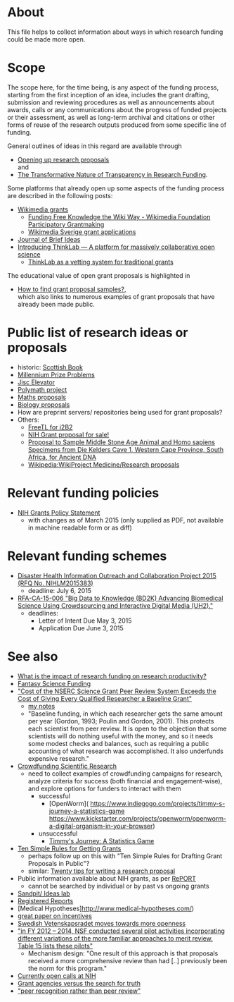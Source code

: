 # About
This file helps to collect information about ways in which research funding could be made more open. 

# Scope
The scope here, for the time being, is any aspect of the funding process, starting from the first inception of an idea, includes the grant drafting, submission and reviewing procedures as well as announcements about awards, calls or any communications about the progress of funded projects or their assessment, as well as long-term archival and citations or other forms of reuse of the research outputs produced from some specific line of funding.

General outlines of ideas in this regard are available through
* [Opening up research proposals](https://www.newschallenge.org/challenge/2014/submissions/opening-up-research-proposals)  
and
* [The Transformative Nature of Transparency in Research Funding](http://dx.doi.org/10.1371/journal.pbio.1002027).

Some platforms that already open up some aspects of the funding process are described in the following posts:
* [Wikimedia grants](https://meta.wikimedia.org/wiki/Grants)
   * [Funding Free Knowledge the Wiki Way - Wikimedia Foundation Participatory Grantmaking](https://commons.wikimedia.org/wiki/File:Funding_Free_Knowledge_the_Wiki_Way_-_Wikimedia_Foundation_Participatory_Grantmaking.pdf)
   * [Wikimedia Sverige grant applications](https://se.wikimedia.org/wiki/Kategori:Ans%C3%B6kningar_2015)
* [Journal of Brief Ideas](http://beta.briefideas.org/all)
* [Introducing ThinkLab — A platform for massively collaborative open science](http://thinklab.com/blog/introducing-thinklab-a-platform-for-massively-collaborative-open-science/38)
   * [ThinkLab as a vetting system for traditional grants](http://thinklab.com/discussion/thinklab-as-a-vetting-system-for-traditional-grants/58) 

The educational value of open grant proposals is highlighted in
* [How to find grant proposal samples?](http://academia.stackexchange.com/questions/1652/how-to-find-grant-proposal-samples),  
which also links to numerous examples of grant proposals that have already been made public.

# Public list of research ideas or proposals
* historic: [Scottish Book](https://en.wikipedia.org/wiki/Scottish_Book)
* [Millennium Prize Problems](https://en.wikipedia.org/wiki/Millennium_Prize_Problems)
* [Jisc Elevator](http://elevator.jisc.ac.uk/e/2-startup-projects/ideas)
* [Polymath project](https://en.wikipedia.org/wiki/Polymath_Project)
* [Maths proposals](http://www.math.rutgers.edu/~zeilberg/Opinion117Appendix.html)
* [Biology proposals](http://jabberwocky.weecology.org/2012/08/10/a-list-of-publicly-available-grant-proposals-in-the-biological-sciences/)
* How are preprint servers/ repositories being used for grant proposals?
* Others:
   * [FreeTL for i2B2](https://docs.google.com/document/d/1MOSYD2aHQWqHaIjeGaHMXJX7oUTJLHEVDH9cT_FPGUI/edit)
   * [NIH Grant proposal for sale!](http://sulab.org/2014/03/nih-grant-proposal-for-sale/)
   * [Proposal to Sample Middle Stone Age Animal and Homo sapiens Specimens from Die Kelders Cave 1, Western Cape Province, South Africa, for Ancient DNA](http://www.sahra.org.za/sahris/sites/default/files/additionaldocs/Die%20Kelders%20Proposal%20final.pdf)
   * [Wikipedia:WikiProject Medicine/Research proposals](https://en.wikipedia.org/wiki/Wikipedia:WikiProject_Medicine/Research_proposals)

# Relevant funding policies
* [NIH Grants Policy Statement](http://grants.nih.gov/grants/policy/nihgps/index.htm)
   * with changes as of March 2015 (only supplied as PDF, not available in machine readable form or as diff) 

# Relevant funding schemes
* [Disaster Health Information Outreach and Collaboration Project 2015 (RFQ No. NIHLM2015383)](http://disasterinfo.nlm.nih.gov/dimrc/2015disasteroutreachrfq.html)
   * deadline: July 6, 2015
* [RFA-CA-15-006 "Big Data to Knowledge (BD2K) Advancing Biomedical Science Using Crowdsourcing and Interactive Digital Media (UH2)."](http://grants.nih.gov/grants/guide/rfa-files/RFA-CA-15-006.html)
   * deadlines: 
      * Letter of Intent Due May 3, 2015
      * Application Due June 3, 2015

# See also
* [What is the impact of research funding on research productivity?](http://eprints.qut.edu.au/83127/)
* [Fantasy Science Funding](http://ways.org/en/topics/fantasy_science_funding)
* ["Cost of the NSERC Science Grant Peer Review System Exceeds the Cost of Giving Every Qualified Researcher a Baseline Grant"](http://dx.doi.org/10.1080/08989620802689821)
   * [my notes](http://ways.org/en/blogs/2009/apr/09/research_grant_systems_that_encourage_innovation)
   * "Baseline funding, in which each researcher gets the same amount per year (Gordon, 1993; Poulin and Gordon, 2001). This protects each scientist from peer review. It is open to the objection that some scientists will do nothing useful with the money, and so it needs some modest checks and balances, such as requiring a public accounting of what research was accomplished. It also underfunds expensive research."
* [Crowdfunding Scientific Research](http://crowdfunding.about.com/od/Placeholderrr/tp/Top-Sites-for-Crowdfunding-Scientific-Research.htm)
   * need to collect examples of crowdfunding campaigns for research, analyze criteria for success (both financial and engagement-wise), and explore options for funders to interact with them
     * successful 
       * [OpenWorm]( https://www.indiegogo.com/projects/timmy-s-journey-a-statistics-game https://www.kickstarter.com/projects/openworm/openworm-a-digital-organism-in-your-browser)
     * unsuccessful
       * [Timmy's Journey: A Statistics Game](https://www.indiegogo.com/projects/timmy-s-journey-a-statistics-game)
* [Ten Simple Rules for Getting Grants](http://dx.doi.org/10.1371/journal.pcbi.0020012)
   * perhaps follow up on this with "Ten Simple Rules for Drafting Grant Proposals in Public"?
   * similar: [Twenty tips for writing a research proposal](http://conservationbytes.com/2015/05/04/twenty-tips-for-writing-a-research-proposal/)
* Public information available about NIH grants, as per [RePORT](http://report.nih.gov/award/index.cfm)
   * cannot be searched by individual or by past vs ongoing grants
* [Sandpit/ Ideas lab](http://knowinnovation.com/expertise/ideas-lab/)
* [Registered Reports](https://osf.io/8mpji/wiki/home/)
* [Medical Hypotheses]http://www.medical-hypotheses.com/)
* [great paper on incentives](http://dx.doi.org/10.1371/journal.pcbi.1004232)
* [Swedish Vetenskapsradet moves towards more openness](http://www.vr.se/download/18.4702e05d148edabbd9cdd591/1412862685498/Utkast+Nationella+riktlinjer+OA.pdf)
* ["in FY 2012 – 2014, NSF conducted several pilot activities incorporating different variations of the more familiar approaches to merit review.  Table 15 lists these pilots"](https://www.nsf.gov/nsb/publications/2015/nsb201514.pdf)
   * Mechanism design: "One result of this approach is that proposals received a more comprehensive review than had [..] previously been the norm for this program."
* [Currently open calls at NIH](http://grants.nih.gov/searchGuide/search_guide_results.cfm?SearchTerms=&TitleText=secondary&Status=1&PrimaryICActive=Any&AppPackage=Any&RelDate_On_After=&ExpDate_On_After=&Activity_Code=&Activity_Code_Groups=&AddFOAs=1&OrderDirection=DESC)
* [Grant agencies versus the search for truth](http://dx.doi.org/10.1080/08989629308573824)
* ["peer recognition rather than peer review"](https://edge.org/response-detail/25424)
